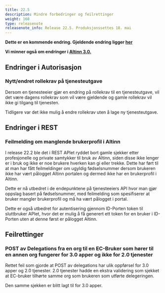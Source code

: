 ```yaml
---
title: 22.5
description: Mindre forbedringer og feilrettinger
weight: 160
type: releasenote
releasenote_info: Release 22.5. Produksjonssettes 18. mai
---
```

**Dette er en kommende endring. Gjeldende endring ligger [her](../22-4)**

**Vi minner også om endringer i [Altinn 3.0.](https://github.com/Altinn/altinn-studio/releases)**

## Endringer i Autorisasjon

### Nytt/endret rollekrav på tjenesteutgave

Dersom en tjenesteeier gjør en endring på rollekrav til en tjenesteutgave, vil det være dagens rollekrav som vil være gjeldende og gamle rollekrav vil ikke gi tilgang til tjenesten.

Tidligere var det ikke mulig å endre rollekrav uten å lage ny tjenesteutgave.

## Endringer i REST

### Feilmelding om manglende brukerprofil i Altinn

I release 22.2 ble det i REST APIet ryddet bort gamle sjekker etter profesjonelle og private samtykker til bruk av Altinn, siden disse ikke lenger er i bruk og ikke er noe brukere hverken kan gi eller trekke.
Dette har ført til at man har fått feilmeldinger om ugyldig fødselsnummer dersom brukeren ikke har vært pålogget Altinn portalen og dermed ikke har en brukerprofil i Altinn.

Dette er nå utbedret i de endepunktene på tjenesteeiers API hvor man gjør oppslag basert på fødselsnummer, med feilmelding som spesifiserer at bruker mangler brukerprofil og må ha vært pålogget i portal.

Dette er også utbedret for autentisering gjennom ID-Porten token til sluttbruker APIet, hvor det er mulig å få generert ett token for en bruker i ID-Porten uten at denne først er pålogget Altinn.

## Feilrettinger

### POST av Delegations fra en org til en EC-Bruker som hører til en annen org fungerer for 3.0 apper og ikke for 2.0 tjenester

Rettet feil som gjorde at POST av delegations har ulik oppførsel for 3.0 apper og 2.0 tjenester. 2.0 tjenester hadde en ekstra validering som sjekket at EC-bruker tilhørte samme org som brukeren som utførte delegeringen. 

Den samme sjekken er blitt lagt til for 3.0 apper.